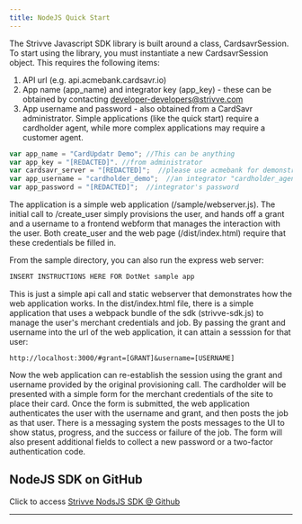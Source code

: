 ```yaml
---
title: NodeJS Quick Start
---
```


The Strivve Javascript SDK library is built around a class, CardsavrSession. To start using the library, you must instantiate a new CardsavrSession object.  This requires the following items:

1. API url (e.g. api.acmebank.cardsavr.io)
1. App name (app_name) and integrator key (app_key) - these can be obtained by contacting developer-developers@strivve.com
1. App username and password - also obtained from a CardSavr administrator.  Simple applications (like the quick start) require a cardholder agent, while more complex applications may require a customer agent.

```javascript
var app_name = "CardUpdatr Demo"; //This can be anything
var app_key = "[REDACTED]". //from administrator
var cardsavr_server = "[REDACTED]";  //please use acmebank for demonstration purposes 
var app_username = "cardholder_demo";  //an integrator "cardholder_agent" that has the ability to provision users
var app_password = "[REDACTED]";  //integrator's password
```

The application is a simple web application (/sample/webserver.js).  The initial call to /create_user simply provisions the user, and hands off a grant and a username to a frontend webform that manages the interaction with the user.  Both create_user and the web page (/dist/index.html) require that these credentials be filled in.

From the sample directory, you can also run the express web server:

```bash
INSERT INSTRUCTIONS HERE FOR DotNet sample app
```

This is just a simple api call and static webserver that demonstrates how the web application works.  In the dist/index.html file, there is a simple application that uses a webpack bundle of the sdk (strivve-sdk.js) to manage the user's merchant credentials and job.  By passing the grant and username into the url of the web application, it can attain a sesssion for that user:

`http://localhost:3000/#grant=[GRANT]&username=[USERNAME]`

Now the web application can re-establish the session using the grant and username provided by the original provisioning call.  The cardholder will be presented with a simple form for the merchant credentials of the site to place their card.  Once the form is submitted, the web application authenticates the user with the username and grant, and then posts the job as that user.  There is a messaging system the posts messages to the UI to show status, progress, and the success or failure of the job.  The form will also present additional fields to collect a new password or a two-factor authentication code.

## NodeJS SDK on GitHub
Click to access [ Strivve NodsJS SDK @ Github  ](https://github.com/swch/Strivve-SDK)

***
